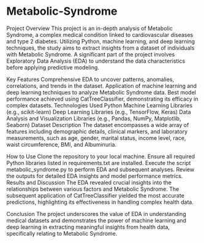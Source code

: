 # Metabolic-Syndrome

Project Overview
This project is an in-depth analysis of Metabolic Syndrome, a complex medical condition linked to cardiovascular diseases and type 2 diabetes. Utilizing Python, machine learning, and deep learning techniques, the study aims to extract insights from a dataset of individuals with Metabolic Syndrome. A significant part of the project involves Exploratory Data Analysis (EDA) to understand the data characteristics before applying predictive modeling.

Key Features
Comprehensive EDA to uncover patterns, anomalies, correlations, and trends in the dataset.
Application of machine learning and deep learning techniques to analyze Metabolic Syndrome data.
Best model performance achieved using CatTreeClassifier, demonstrating its efficacy in complex datasets.
Technologies Used
Python
Machine Learning Libraries (e.g., scikit-learn)
Deep Learning Libraries (e.g., TensorFlow, Keras)
Data Analysis and Visualization Libraries (e.g., Pandas, NumPy, Matplotlib, Seaborn)
Dataset Description
The dataset encompasses a wide array of features including demographic details, clinical markers, and laboratory measurements, such as age, gender, marital status, income level, race, waist circumference, BMI, and Albuminuria.

How to Use
Clone the repository to your local machine.
Ensure all required Python libraries listed in requirements.txt are installed.
Execute the script metabolic_syndrome.py to perform EDA and subsequent analyses.
Review the outputs for detailed EDA insights and model performance metrics.
Results and Discussion
The EDA revealed crucial insights into the relationships between various factors and Metabolic Syndrome. The subsequent application of CatTreeClassifier yielded the most accurate predictions, highlighting its effectiveness in handling complex health data.

Conclusion
The project underscores the value of EDA in understanding medical datasets and demonstrates the power of machine learning and deep learning in extracting meaningful insights from health data, specifically relating to Metabolic Syndrome.
